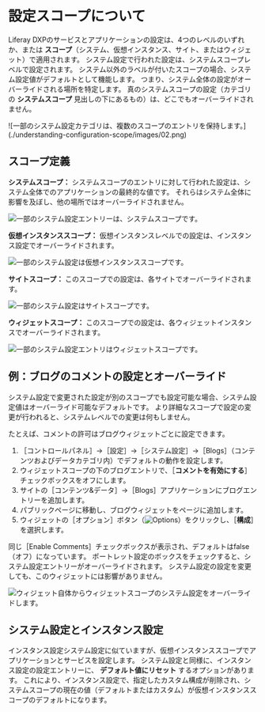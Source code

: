# 設定スコープについて

Liferay DXPのサービスとアプリケーションの設定は、4つのレベルのいずれか、または **スコープ**（システム、仮想インスタンス、サイト、またはウィジェット）で適用されます。 システム設定で行われた設定は、システムスコープレベルで設定されます。 システム以外のラベルが付いたスコープの場合、システム設定値がデフォルトとして機能します。 つまり、システム全体の設定がオーバーライドされる場所を特定します。 真のシステムスコープの設定（カテゴリの **システムスコープ** 見出しの下にあるもの）は、どこでもオーバーライドされません。


<!-- Ideally, I think it would be more helpful for the below image to be a diagram that represents the relationship scopes have to one another. --> ![一部のシステム設定カテゴリは、複数のスコープのエントリを保持します。](./understanding-configuration-scope/images/02.png)

## スコープ定義

**システムスコープ：** システムスコープのエントリに対して行われた設定は、システム全体でのアプリケーションの最終的な値です。 それらはシステム全体に影響を及ぼし、他の場所ではオーバーライドされません。

![一部のシステム設定エントリーは、システムスコープです。](./understanding-configuration-scope/images/01.png)

**仮想インスタンススコープ：** 仮想インスタンスレベルでの設定は、インスタンス設定でオーバーライドされます。

![一部のシステム設定は仮想インスタンススコープです。](./understanding-configuration-scope/images/05.png)

**サイトスコープ：** このスコープでの設定は、各サイトでオーバーライドされます。

![一部のシステム設定はサイトスコープです。](./understanding-configuration-scope//images/03.png)

**ウィジェットスコープ：** このスコープでの設定は、各ウィジェットインスタンスでオーバーライドされます。

![一部のシステム設定エントリはウィジェットスコープです。](./understanding-configuration-scope/images/04.png)

## 例：ブログのコメントの設定とオーバーライド

システム設定で変更された設定が別のスコープでも設定可能な場合、システム設定値はオーバーライド可能なデフォルトです。 より詳細なスコープで設定の変更が行われると、システムレベルでの変更は何もしません。

たとえば、コメントの許可はブログウィジェットごとに設定できます。

1. ［コントロールパネル］&rarr;［設定］&rarr;［システム設定］&rarr;［Blogs］（コンテンツおよびデータカテゴリ内）でデフォルトの動作を設定します。
1. ウィジェットスコープの下のブログエントリで、［**コメントを有効にする**］チェックボックスをオフにします。
1. サイトの［コンテンツ&データ］&rarr;［Blogs］アプリケーションにブログエントリーを追加します。
1. パブリックページに移動し、ブログウィジェットをページに追加します。
1. ウィジェットの［オプション］ボタン（![Options](../../images/icon-app-options.png)）をクリックし、［**構成**］を選択します。

同じ［Enable Comments］チェックボックスが表示され、デフォルトはfalse（オフ）になっています。 ポートレット設定のボックスをチェックすると、システム設定エントリーがオーバーライドされます。 システム設定の設定を変更しても、このウィジェットには影響がありません。

![ウィジェット自体からウィジェットスコープのシステム設定をオーバーライドします。](./understanding-configuration-scope/images/06.png)

## システム設定とインスタンス設定

インスタンス設定システム設定に似ていますが、仮想インスタンススコープでアプリケーションとサービスを設定します。 システム設定と同様に、インスタンス設定の設定エントリーに、 **デフォルト値にリセット** するオプションがあります。 これにより、インスタンス設定で、指定したカスタム構成が削除され、システムスコープの現在の値（デフォルトまたはカスタム）が仮想インスタンススコープのデフォルトになります。